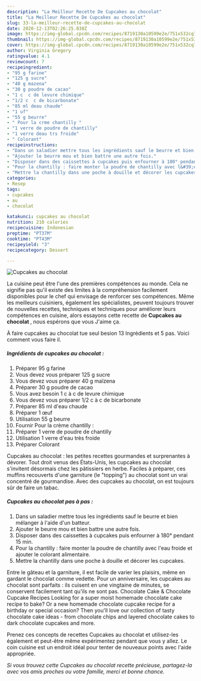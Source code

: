 ```yaml
---
description: "La Meilleur Recette De Cupcakes au chocolat"
title: "La Meilleur Recette De Cupcakes au chocolat"
slug: 33-la-meilleur-recette-de-cupcakes-au-chocolat
date: 2020-12-13T02:26:25.038Z
image: https://img-global.cpcdn.com/recipes/8719130a10599e2e/751x532cq70/cupcakes-au-chocolat-photo-principale-de-la-recette.jpg
thumbnail: https://img-global.cpcdn.com/recipes/8719130a10599e2e/751x532cq70/cupcakes-au-chocolat-photo-principale-de-la-recette.jpg
cover: https://img-global.cpcdn.com/recipes/8719130a10599e2e/751x532cq70/cupcakes-au-chocolat-photo-principale-de-la-recette.jpg
author: Virginia Gregory
ratingvalue: 4.1
reviewcount: 7
recipeingredient:
- "95 g farine"
- "125 g sucre"
- "40 g mazena"
- "30 g poudre de cacao"
- "1 c  c de levure chimique"
- "1/2 c  c de bicarbonate"
- "85 ml deau chaude"
- "1 uf"
- "55 g beurre"
- " Pour la crme chantilly "
- "1 verre de poudre de chantilly"
- "1 verre deau trs froide"
- " Colorant"
recipeinstructions:
- "Dans un saladier mettre tous les ingrédients sauf le beurre et bien mélanger à l&#39;aide d&#39;un batteur."
- "Ajouter le beurre mou et bien battre une autre fois."
- "Disposer dans des caissettes à cupcakes puis enfourner à 180° pendant 15 min."
- "Pour la chantilly : faire monter la poudre de chantilly avec l&#39;eau froide et ajouter le colorant alimentaire."
- "Mettre la chantilly dans une poche à douille et décorer les cupcakes."
categories:
- Resep
tags:
- cupcakes
- au
- chocolat

katakunci: cupcakes au chocolat 
nutrition: 210 calories
recipecuisine: Indonesian
preptime: "PT37M"
cooktime: "PT43M"
recipeyield: "3"
recipecategory: Dessert

---
```



![Cupcakes au chocolat](https://img-global.cpcdn.com/recipes/8719130a10599e2e/751x532cq70/cupcakes-au-chocolat-photo-principale-de-la-recette.jpg)

La cuisine peut être l'une des premières compétences au monde. Cela ne signifie pas qu'il existe des limites à la compréhension facilement disponibles pour le chef qui envisage de renforcer ses compétences. Même les meilleurs cuisiniers, également les spécialistes, peuvent toujours trouver de nouvelles recettes, techniques et techniques pour améliorer leurs compétences en cuisine, alors essayons cette recette de <strong> Cupcakes au chocolat </strong>, nous espérons que vous J'aime ça.

<!--inarticleads1-->

À faire cupcakes au chocolat tue seul besion 13 Ingrédients et 5 pas. Voici comment vous faire il.

##### Ingrédients de cupcakes au chocolat :

1. Préparer 95 g farine
1. Vous devez vous préparer 125 g sucre
1. Vous devez vous préparer 40 g maïzena
1. Préparer 30 g poudre de cacao
1. Vous avez besoin 1 c à c de levure chimique
1. Vous devez vous préparer 1/2 c à c de bicarbonate
1. Préparer 85 ml d&#39;eau chaude
1. Préparer 1 œuf
1. Utilisation 55 g beurre
1. Fournir  Pour la crème chantilly :
1. Préparer 1 verre de poudre de chantilly
1. Utilisation 1 verre d&#39;eau très froide
1. Préparer  Colorant


Cupcakes au chocolat : les petites recettes gourmandes et surprenantes à dévorer. Tout droit venus des États-Unis, les cupcakes au chocolat s&#39;invitent désormais chez les pâtissiers en herbe. Faciles à préparer, ces muffins recouverts d&#39;une garniture (le &#34;topping&#34;) au chocolat sont un vrai concentré de gourmandise. Avec des cupcakes au chocolat, on est toujours sûr de faire un tabac. 

<!--inarticleads2-->

##### Cupcakes au chocolat pas à pas :

1. Dans un saladier mettre tous les ingrédients sauf le beurre et bien mélanger à l&#39;aide d&#39;un batteur.
1. Ajouter le beurre mou et bien battre une autre fois.
1. Disposer dans des caissettes à cupcakes puis enfourner à 180° pendant 15 min.
1. Pour la chantilly : faire monter la poudre de chantilly avec l&#39;eau froide et ajouter le colorant alimentaire.
1. Mettre la chantilly dans une poche à douille et décorer les cupcakes.


Entre le gâteau et la garniture, il est facile de varier les plaisirs, même en gardant le chocolat comme vedette. Pour un anniversaire, les cupcakes au chocolat sont parfaits : ils cuisent en une vingtaine de minutes, se conservent facilement tant qu&#39;ils ne sont pas. Chocolate Cake &amp; Chocolate Cupcake Recipes Looking for a super moist homemade chocolate cake recipe to bake? Or a new homemade chocolate cupcake recipe for a birthday or special occasion? Then you&#39;ll love our collection of tasty chocolate cake ideas - from chocolate chips and layered chocolate cakes to dark chocolate cupcakes and more. 

<!--inarticleads1-->

<p>
Prenez ces concepts de recettes Cupcakes au chocolat et utilisez-les également et peut-être même expérimentez pendant que vous y allez. Le coin cuisine est un endroit idéal pour tenter de nouveaux points avec l'aide appropriée.
</p>

<p>
<i>Si vous trouvez cette Cupcakes au chocolat recette précieuse, partagez-la avec vos amis proches ou votre famille, merci et bonne chance.</i>
</p>
